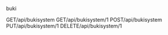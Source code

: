buki

GET/api/bukisystem
GET/api/bukisystem/1
POST/api/bukisystem
PUT/api/bukisystem/1
DELETE/api/bukisystem/1
